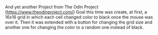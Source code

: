 And yet another Project from The Odin Project (https://www.theodinproject.com/)
Goal this time was create, at first, a 16x16 grid in which each cell changed color to black once the mouse was over it. Then it was extended with a button for changing the grid size and another one for changing the color to a random one instead of black.
